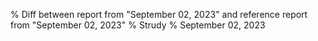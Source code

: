 % Diff between report from "September 02, 2023" and reference report from "September 02, 2023"
% Strudy
% September 02, 2023


